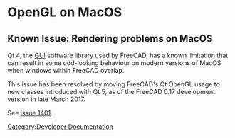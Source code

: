 # OpenGL on MacOS

## Known Issue: Rendering problems on MacOS 

Qt 4, the [ GUI](wikipedia:Graphical_User_Interface.md) software library used by FreeCAD, has a known limitation that can result in some odd-looking behaviour on modern versions of MacOS when windows within FreeCAD overlap.

This issue has been resolved by moving FreeCAD\'s Qt OpenGL usage to new classes introduced with Qt 5, as of the FreeCAD 0.17 development version in late March 2017.

See [issue 1401](http://freecadweb.org/tracker/view.php?id=1401).

[Category:Developer Documentation](Category:Developer_Documentation.md)

